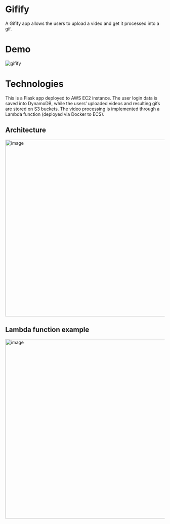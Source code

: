 # Gifify

A Gifify app allows the users to upload a video and get it processed into a gif. 

# Demo
![gifify](https://user-images.githubusercontent.com/46878035/221690264-78198ae0-b96e-428b-9449-dcfc657026b9.gif)

# Technologies
This is a Flask app deployed to AWS EC2 instance. The user login data is saved into DynamoDB, while the users’ uploaded videos and resulting gifs are stored on S3 buckets. The video processing is implemented through a Lambda function (deployed via Docker to ECS).

## Architecture

<img width="557" alt="image" src="https://user-images.githubusercontent.com/46878035/221692946-1a326ca0-1767-41ca-bd08-be057ec1dc0a.png">


## Lambda function example

<img width="566" alt="image" src="https://user-images.githubusercontent.com/46878035/221694091-44b29c52-449f-428a-8093-f1d5c53e483d.png">
